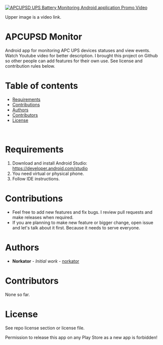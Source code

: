 [![APCUPSD UPS Battery Monitoring Android application Promo Video](https://img.youtube.com/vi/N4PhGXOUyas/0.jpg)](https://www.youtube.com/watch?v=N4PhGXOUyas)

Upper image is a video link.

# APCUPSD Monitor

Android app for monitoring APC UPS devices statuses and view events. 
Watch Youtube video for better description. 
I brought this project on Github so other people can add features for their own use. 
See license and contribution rules below. 


Table of contents
=================
* [Requirements](#requirements)
* [Contributions](#contributions)
* [Authors](#authors)
* [Contributors](#contributors)
* [License](#license)

<br>

Requirements
============
1. Download and install Android Studio: https://developer.android.com/studio
2. You need virtual or physical phone.
3. Follow IDE instructions.


Contributions
============

* Feel free to add new features and fix bugs. I review pull requests and make releases when required.
* If you are planning to make new feature or bigger change, open issue and let's talk about it first.
Because it needs to serve everyone. 


Authors
============

* **Norkator** - *Initial work* - [norkator](https://github.com/norkator)


Contributors
============
None so far.


License
============
See repo license section or license file.

Permission to release this app on any Play Store as a new app is forbidden!
